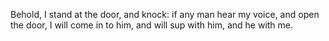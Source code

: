 Behold, I stand at the door, and knock: if any man hear my voice, and open the door, I will come in to him, and will sup with him, and he with me.
